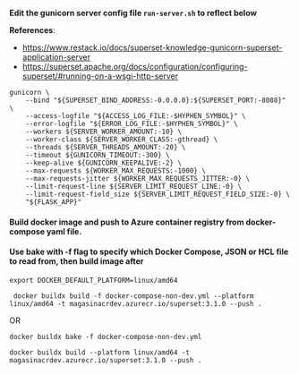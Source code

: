 **Edit the gunicorn server config file `run-server.sh` to reflect below**

**References**:
- https://www.restack.io/docs/superset-knowledge-gunicorn-superset-application-server
- https://superset.apache.org/docs/configuration/configuring-superset/#running-on-a-wsgi-http-server

```
gunicorn \
    --bind "${SUPERSET_BIND_ADDRESS:-0.0.0.0}:${SUPERSET_PORT:-8088}" \
    --access-logfile "${ACCESS_LOG_FILE:-$HYPHEN_SYMBOL}" \
    --error-logfile "${ERROR_LOG_FILE:-$HYPHEN_SYMBOL}" \
    --workers ${SERVER_WORKER_AMOUNT:-10} \
    --worker-class ${SERVER_WORKER_CLASS:-gthread} \
    --threads ${SERVER_THREADS_AMOUNT:-20} \
    --timeout ${GUNICORN_TIMEOUT:-300} \
    --keep-alive ${GUNICORN_KEEPALIVE:-2} \
    --max-requests ${WORKER_MAX_REQUESTS:-1000} \
    --max-requests-jitter ${WORKER_MAX_REQUESTS_JITTER:-0} \
    --limit-request-line ${SERVER_LIMIT_REQUEST_LINE:-0} \
    --limit-request-field_size ${SERVER_LIMIT_REQUEST_FIELD_SIZE:-0} \
    "${FLASK_APP}"
```

#### Build docker image and push to Azure container registry from docker-compose yaml file. 
#### Use bake with -f flag to specify which Docker Compose, JSON or HCL file to read from, then build image after
```
export DOCKER_DEFAULT_PLATFORM=linux/amd64
```
```
 docker buildx build -f docker-compose-non-dev.yml --platform linux/amd64 -t magasinacrdev.azurecr.io/superset:3.1.0 --push .
```

OR
```
docker buildx bake -f docker-compose-non-dev.yml

docker buildx build --platform linux/amd64 -t magasinacrdev.azurecr.io/superset:3.1.0 --push .
```
